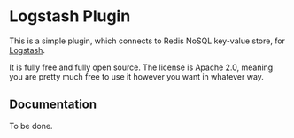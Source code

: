 # Logstash Plugin

This is a simple plugin, which connects to Redis NoSQL key-value store, for [Logstash](https://github.com/elastic/logstash).

It is fully free and fully open source. The license is Apache 2.0, meaning you are pretty much free to use it however you want in whatever way.

## Documentation

To be done.
